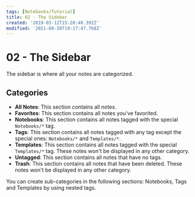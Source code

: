 ```yaml
---
tags: [Notebooks/Tutorial]
title: 02 - The Sidebar
created: '2019-03-12T15:20:40.392Z'
modified: '2021-08-30T19:17:47.768Z'
---
```


# 02 - The Sidebar

The sidebar is where all your notes are categorized.

## Categories

- **All Notes**: This section contains all notes.
- **Favorites**: This section contains all notes you've favorited.
- **Notebooks**: This section contains all notes tagged with the special `Notebooks/*` tag.
- **Tags**: This section contains all notes tagged with any tag except the special ones: `Notebooks/*` and `Templates/*`.
- **Templates**: This section contains all notes tagged with the special `Templates/*` tag. These notes won't be displayed in any other category.
- **Untagged**: This section contains all notes that have no tags.
- **Trash**: This section contains all notes that have been deleted. These notes won't be displayed in any other category.

You can create sub-categories in the following sections: Notebooks, Tags and Templates by using nested tags.
